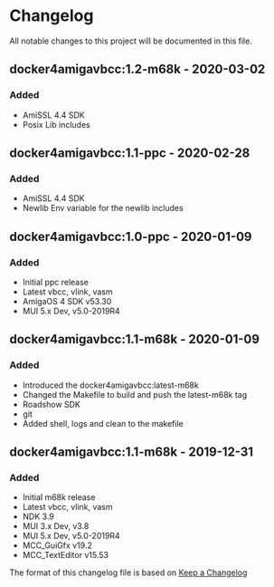 # Changelog
All notable changes to this project will be documented in this file.

## docker4amigavbcc:1.2-m68k - 2020-03-02
### Added
- AmiSSL 4.4 SDK
- Posix Lib includes

## docker4amigavbcc:1.1-ppc - 2020-02-28
### Added
- AmiSSL 4.4 SDK
- Newlib Env variable for the newlib includes

## docker4amigavbcc:1.0-ppc - 2020-01-09
### Added
- Initial ppc release
- Latest vbcc, vlink, vasm
- AmigaOS 4 SDK v53.30
- MUI 5.x Dev, v5.0-2019R4

## docker4amigavbcc:1.1-m68k - 2020-01-09
### Added
- Introduced the docker4amigavbcc:latest-m68k
- Changed the Makefile to build and push the latest-m68k tag
- Roadshow SDK
- git
- Added shell, logs and clean to the makefile

## docker4amigavbcc:1.1-m68k - 2019-12-31
### Added
- Initial m68k release
- Latest vbcc, vlink, vasm
- NDK 3.9
- MUI 3.x Dev, v3.8
- MUI 5.x Dev, v5.0-2019R4
- MCC_GuiGfx v19.2
- MCC_TextEditor v15.53






The format of this changelog file is based on [Keep a Changelog](https://keepachangelog.com/en/1.0.0/)